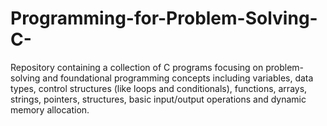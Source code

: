 # Programming-for-Problem-Solving-C-
Repository containing a collection of C programs focusing on problem-solving and foundational programming concepts including variables, data types, control structures (like loops and conditionals), functions, arrays, strings, pointers, structures, basic input/output operations and dynamic memory allocation. 
